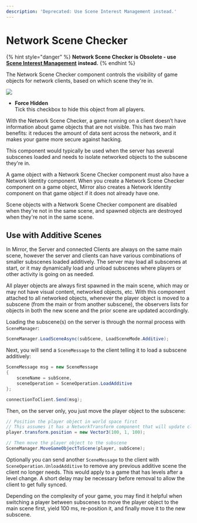 ```yaml
---
description: 'Deprecated: Use Scene Interest Management instead.'
---
```


# Network Scene Checker

{% hint style="danger" %}
**Network Scene Checker is Obsolete - use** [**Scene Interest Management**](../../interest-management/scene.md) **instead.**
{% endhint %}

The Network Scene Checker component controls the visibility of game objects for network clients, based on which scene they're in.

![](<../../../.gitbook/assets/image (83).png>)

* **Force Hidden**\
  &#x20;Tick this checkbox to hide this object from all players.

With the Network Scene Checker, a game running on a client doesn’t have information about game objects that are not visible. This has two main benefits: it reduces the amount of data sent across the network, and it makes your game more secure against hacking.

This component would typically be used when the server has several subscenes loaded and needs to isolate networked objects to the subscene they're in.

A game object with a Network Scene Checker component must also have a Network Identity component. When you create a Network Scene Checker component on a game object, Mirror also creates a Network Identity component on that game object if it does not already have one.

Scene objects with a Network Scene Checker component are disabled when they're not in the same scene, and spawned objects are destroyed when they're not in the same scene.

## Use with Additive Scenes <a href="#use-with-additive-scenes" id="use-with-additive-scenes"></a>

In Mirror, the Server and connected Clients are always on the same main scene, however the server and clients can have various combinations of smaller subscenes loaded additively. The server may load all subscenes at start, or it may dynamically load and unload subscenes where players or other activity is going on as needed.

All player objects are always first spawned in the main scene, which may or may not have visual content, networked objects, etc. With this component attached to all networked objects, whenever the player object is moved to a subscene (from the main or from another subscene), the observers lists for objects in both the new scene and the prior scene are updated accordingly.

Loading the subscene(s) on the server is through the normal process with `SceneManager`:

```csharp
SceneManager.LoadSceneAsync(subScene, LoadSceneMode.Additive);
```

Next, you will send a `SceneMessage` to the client telling it to load a subscene additively:

```csharp
SceneMessage msg = new SceneMessage
{
    sceneName = subScene,
    sceneOperation = SceneOperation.LoadAdditive
};

connectionToClient.Send(msg);
```

Then, on the server only, you just move the player object to the subscene:

```csharp
// Position the player object in world space first
// This assumes it has a NetworkTransform component that will update clients
player.transform.position = new Vector3(100, 1, 100);

// Then move the player object to the subscene
SceneManager.MoveGameObjectToScene(player, subScene);
```

Optionally you can send another `SceneMessage` to the client with `SceneOperation.UnloadAdditive` to remove any previous additive scene the client no longer needs. This would apply to a game that has levels after a level change. A short delay may be necessary before removal to allow the client to get fully synced.

Depending on the complexity of your game, you may find it helpful when switching a player between subscenes to move the player object to the main scene first, yield 100 ms, re-position it, and finally move it to the new subscene.
